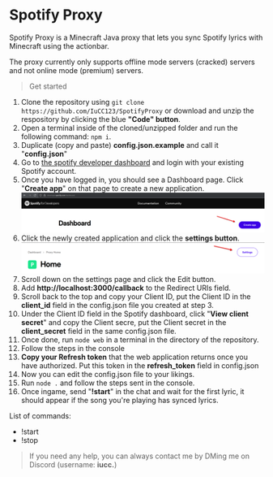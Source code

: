 # Spotify Proxy

Spotify Proxy is a Minecraft Java proxy that lets you sync Spotify lyrics with Minecraft using the actionbar.

The proxy currently only supports offline mode servers (cracked) servers and not online mode (premium) servers.


> Get started
1. Clone the repository using `git clone https://github.com/IuCC123/SpotifyProxy` or download and unzip the respository by clicking the blue **"Code" button**.
2. Open a terminal inside of the cloned/unzipped folder and run the following command: `npm i`.
3. Duplicate (copy and paste) **config.json.example** and call it "**config.json**"
4. Go to [the spotify developer dashboard](https://developer.spotify.com/dashboard) and login with your existing Spotify account.
5. Once you have logged in, you should see a Dashboard page. Click "**Create app**" on that page to create a new application. ![](screenshots/dashboard.png)
6. Click the newly created application and click the **settings button**.
![](screenshots/settings.png)
7. Scroll down on the settings page and click the Edit button.
8. Add **http://localhost:3000/callback** to the Redirect URIs field.
9. Scroll back to the top and copy your Client ID, put the Client ID in the **client_id** field in the config.json file you created at step 3.
10. Under the Client ID field in the Spotify dashboard, click "**View client secret**" and copy the Client secre, put the Client secret in the **client_secret** field in the same config.json file.
11. Once done, run `node web` in a terminal in the directory of the repository.
12. Follow the steps in the console
13. **Copy your Refresh token** that the web application returns once you have authorized. Put this token in the **refresh_token** field in config.json
14. Now you can edit the config.json file to your likings.
15. Run `node .` and follow the steps sent in the console.
16. Once ingame, send "**!start**" in the chat and wait for the first lyric, it should appear if the song you're playing has synced lyrics.

List of commands:
- !start
- !stop

> If you need any help, you can always contact me by DMing me on Discord (username: **iucc.**)